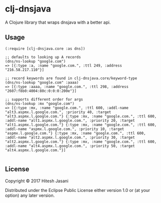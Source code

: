 # clj-dnsjava

A Clojure library that wraps dnsjava with a better api.

## Usage


```
(:require [clj-dnsjava.core :as dns])

;; defaults to looking up A records
(dns/ns-lookup "google.com")
=> [{:type :a, :name "google.com.", :ttl 249, :address "216.58.217.110"}]

;; record keywords are found in clj-dnsjava.core/keyword-type
(dns/ns-lookup "google.com" :aaaa)
=> [{:type :aaaa, :name "google.com.", :ttl 298, :address "2607:f8b0:4004:80c:0:0:0:200e"}]

;; supports different order for args
(dns/ns-lookup :mx "google.com")
=> [{:type :mx, :name "google.com.", :ttl 600, :addl-name "alt3.aspmx.l.google.com.", :priority 40, :target "alt3.aspmx.l.google.com."} {:type :mx, :name "google.com.", :ttl 600, :addl-name "alt1.aspmx.l.google.com.", :priority 20, :target "alt1.aspmx.l.google.com."} {:type :mx, :name "google.com.", :ttl 600, :addl-name "aspmx.l.google.com.", :priority 10, :target "aspmx.l.google.com."} {:type :mx, :name "google.com.", :ttl 600, :addl-name "alt2.aspmx.l.google.com.", :priority 30, :target "alt2.aspmx.l.google.com."} {:type :mx, :name "google.com.", :ttl 600, :addl-name "alt4.aspmx.l.google.com.", :priority 50, :target "alt4.aspmx.l.google.com."}]


```

## License

Copyright © 2017 Hitesh Jasani

Distributed under the Eclipse Public License either version 1.0 or (at
your option) any later version.
